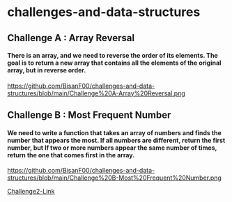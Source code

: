 # challenges-and-data-structures

## Challenge A : Array Reversal

#### There is an array, and we need to reverse the order of its elements. The goal is to return a new array that contains all the elements of the original array, but in reverse order.

https://github.com/BisanF00/challenges-and-data-structures/blob/main/Challenge%20A-Array%20Reversal.png


## Challenge B : Most Frequent Number

#### We need to write a function that takes an array of numbers and finds the number that appears the most. If all numbers are different, return the first number, but If two or more numbers appear the same number of times, return the one that comes first in the array.

https://github.com/BisanF00/challenges-and-data-structures/blob/main/Challenge%20B-Most%20Frequent%20Number.png

[Challenge2-Link](https://github.com/BisanF00/challenges-and-data-structures/blob/main/challenge2-README.md)